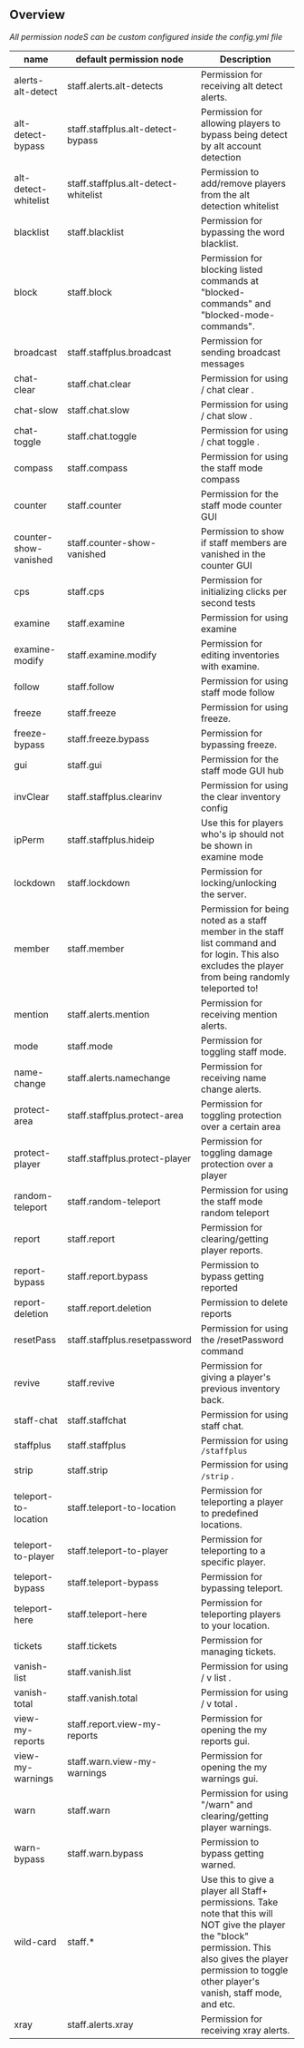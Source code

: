 ## Overview

_All permission nodeS can be custom configured inside the config.yml file_


| name | default permission node | Description |
|---|---|---|
| alerts-alt-detect | staff.alerts.alt-detects | Permission for receiving alt detect alerts. |
| alt-detect-bypass | staff.staffplus.alt-detect-bypass | Permission for allowing players to bypass being detect by alt account detection |
| alt-detect-whitelist | staff.staffplus.alt-detect-whitelist | Permission to add/remove players from the alt detection whitelist |
| blacklist | staff.blacklist | Permission for bypassing the word blacklist. |
| block | staff.block | Permission for blocking listed commands at "blocked-commands" and "blocked-mode-commands". |
| broadcast | staff.staffplus.broadcast | Permission for sending broadcast messages |
| chat-clear | staff.chat.clear | Permission for using  / chat clear . |
| chat-slow | staff.chat.slow | Permission for using  / chat slow . |
| chat-toggle | staff.chat.toggle | Permission for using  / chat toggle . |
| compass | staff.compass | Permission for using the staff mode compass |
| counter | staff.counter | Permission for the staff mode counter GUI |
| counter-show-vanished | staff.counter-show-vanished | Permission to show if staff members are vanished in the counter GUI |
| cps | staff.cps | Permission for initializing clicks per second tests |
| examine | staff.examine | Permission for using examine |
| examine-modify | staff.examine.modify | Permission for editing inventories with examine. |
| follow | staff.follow | Permission for using staff mode follow |
| freeze | staff.freeze | Permission for using freeze. |
| freeze-bypass | staff.freeze.bypass | Permission for bypassing freeze. |
| gui | staff.gui | Permission for the staff mode GUI hub |
| invClear | staff.staffplus.clearinv | Permission for using the clear inventory config |
| ipPerm | staff.staffplus.hideip | Use this for players who's ip should not be shown in examine mode |
| lockdown | staff.lockdown | Permission for locking/unlocking the server. |
| member | staff.member | Permission for being noted as a staff member in the staff list command and for login. This also excludes the player from being randomly teleported to! |
| mention | staff.alerts.mention | Permission for receiving mention alerts. |
| mode | staff.mode | Permission for toggling staff mode. |
| name-change | staff.alerts.namechange | Permission for receiving name change alerts. |
| protect-area | staff.staffplus.protect-area | Permission for toggling protection over a certain area |
| protect-player | staff.staffplus.protect-player | Permission for toggling damage protection over a player |
| random-teleport | staff.random-teleport | Permission for using the staff mode random teleport |
| report | staff.report | Permission for clearing/getting player reports. |
| report-bypass| staff.report.bypass | Permission to bypass getting reported |
| report-deletion| staff.report.deletion | Permission to delete reports |
| resetPass | staff.staffplus.resetpassword | Permission for using the /resetPassword command |
| revive | staff.revive | Permission for giving a player's previous inventory back. |
| staff-chat | staff.staffchat | Permission for using staff chat. |
| staffplus | staff.staffplus | Permission for using `/staffplus` |
| strip | staff.strip | Permission for using  `/strip` . |
| teleport-to-location| staff.teleport-to-location | Permission for teleporting a player to predefined locations. |
| teleport-to-player| staff.teleport-to-player | Permission for teleporting to a specific player. |
| teleport-bypass | staff.teleport-bypass | Permission for bypassing teleport. |
| teleport-here | staff.teleport-here | Permission for teleporting players to your location. |
| tickets | staff.tickets | Permission for managing tickets. |
| vanish-list | staff.vanish.list | Permission for using  / v list . |
| vanish-total | staff.vanish.total | Permission for using  / v total . |
| view-my-reports | staff.report.view-my-reports | Permission for opening the my reports gui. |
| view-my-warnings | staff.warn.view-my-warnings | Permission for opening the my warnings gui. |
| warn | staff.warn | Permission for using "/warn" and clearing/getting player warnings. |
| warn-bypass | staff.warn.bypass | Permission to bypass getting warned. |
| wild-card | staff.* | Use this to give a player all Staff+ permissions.  Take note that this will NOT give the player the "block" permission. This also gives the player permission to toggle other player's vanish, staff mode, and etc. |
| xray | staff.alerts.xray | Permission for receiving xray alerts. |
